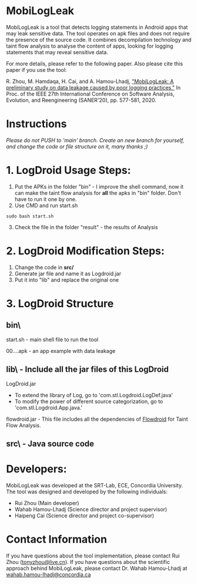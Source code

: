 # MobiLogLeak

MobiLogLeak is a tool that detects logging statements in Android apps that may leak sensitive data. The tool operates on apk files and does not require the presence of the source code.
It combines decompilation technology and taint flow analysis to analyse the content of apps, looking for logging statements that may reveal sensitive data.

For more details, please refer to the following paper. Also please cite this paper if you use the tool:

R. Zhou, M. Hamdaqa, H. Cai, and A. Hamou-Lhadj, <a href ="http://users.encs.concordia.ca/~abdelw/papers/saner20_mobilogloeak_preprint.pdf"> 
"MobiLogLeak: A preliminary study on data leakage caused by poor logging practices,"</a> In Proc. of the IEEE 27th  International Conference on Software Analysis, Evolution, and Reengineering (SANER'20), pp. 577-581, 2020. 




# Instructions


*Please do not PUSH to 'main' branch. Create an new branch for yourself, and change the code or file structure on it, many thanks ;)*


# 1. LogDroid Usage Steps:

1. Put the APKs in the folder "bin" - I improve the shell command, now it can make the taint flow analysis for **all** the apks in "bin" folder. Don't have to run it one by one.
2. Use CMD and run start.sh

```
sudo bash start.sh
```
3. Check the file in the folder "result" - the results of Analysis

# 2. LogDroid Modification Steps:

1. Change the code in **src/**
2. Generate jar file and name it as Logdroid.jar
3. Put it into "lib\" and replace the original one

# 3. LogDroid Structure

## bin\

start.sh - main shell file to run the tool

00....apk - an app example with data leakage

## lib\ - Include all the jar files of this LogDroid

LogDroid.jar 
- To extend the library of Log, go to 'com.stl.Logdroid.LogDef.java'
- To modify the power of different source categorization, go to 'com.stl.Logdroid.App.java.'

flowdroid.jar - This file includes all the dependencies of [Flowdroid](https://github.com/secure-software-engineering/FlowDroid) for Taint Flow Analysis. 

## src\ - Java source code

# Developers:

MobiLogLeak was developed at the SRT-Lab, ECE, Concordia University. The tool was designed and developed by the following individuals:

<ul>
<li> Rui Zhou (Main developer) </li>
<li> Wahab Hamou-Lhadj (Science director and project supervisor) </li>
<li> Haipeng Cai (Science director and project co-supervisor) </li>
</ul>


# Contact Information

If you have questions about the tool implementation, please contact Rui Zhou (tonyzhou@live.cn). If you have questions about the scientific approach behind MobiLogLeak, please contact
Dr. Wahab Hamou-Lhadj at wahab.hamou-lhadj@concordia.ca
